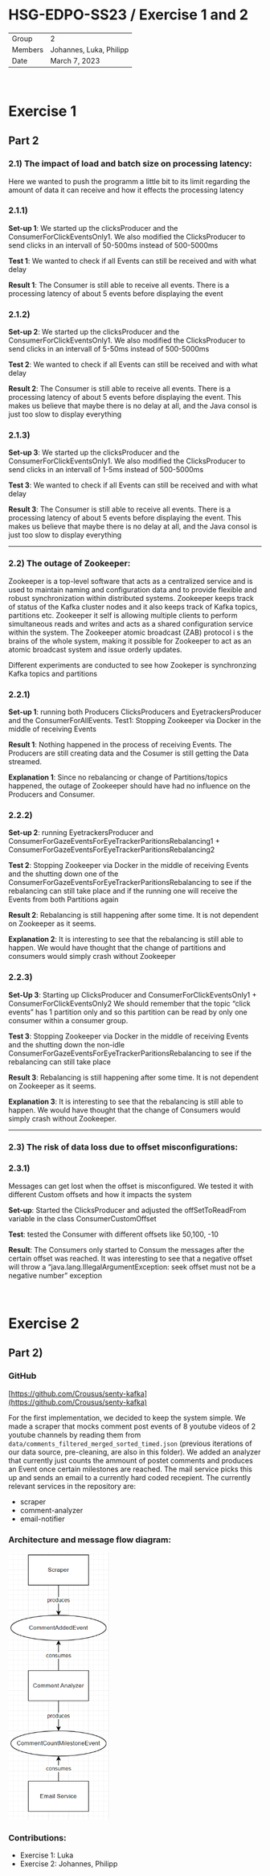 # HSG-EDPO-SS23 / Exercise 1 and 2

|         	|                         	|
|---------	|-------------------------	|
| Group   	| 2                       	|
| Members 	| Johannes, Luka, Philipp 	|
| Date    	| March 7, 2023           	|

<br>

# Exercise 1

## Part 2

### 2.1) The impact of load and batch size on processing latency:

Here we wanted to push the programm a little bit to its limit regarding the amount of data it can receive and how it effects the processing latency

### 2.1.1)
**Set-up 1**: We started up the clicksProducer and the ConsumerForClickEventsOnly1. We also modified the ClicksProducer to send clicks in an intervall of 50-500ms instead of 500-5000ms

**Test 1**: We wanted to check if all Events can still be received and with what delay

**Result 1**: The Consumer is still able to receive all events. There is a processing latency of about 5 events before displaying the event 

### 2.1.2)

**Set-up 2**: We started up the clicksProducer and the ConsumerForClickEventsOnly1. We also modified the ClicksProducer to send clicks in an intervall of 5-50ms instead of 500-5000ms

**Test 2**: We wanted to check if all Events can still be received and with what delay

**Result 2**: The Consumer is still able to receive all events. There is a processing latency of about 5 events before displaying the event. This makes us believe that maybe there is no delay at all, and the Java consol is just too slow to display everything

### 2.1.3)

**Set-up 3**: We started up the clicksProducer and the ConsumerForClickEventsOnly1. We also modified the ClicksProducer to send clicks in an intervall of 1-5ms instead of 500-5000ms

**Test 3**: We wanted to check if all Events can still be received and with what delay

**Result 3**: The Consumer is still able to receive all events. There is a processing latency of about 5 events before displaying the event. This makes us believe that maybe there is no delay at all, and the Java consol is just too slow to display everything

---

### 2.2) The outage of Zookeeper:

Zookeeper is a top-level software that acts as a centralized service and is used to maintain naming and configuration data and to provide flexible and robust synchronization within distributed systems. Zookeeper keeps track of status of the Kafka cluster nodes and it also keeps track of Kafka topics, partitions etc.
Zookeeper it self is allowing multiple clients to perform simultaneous reads and writes and acts as a shared configuration service within the system. The Zookeeper atomic broadcast (ZAB) protocol i s the brains of the whole system, making it possible for Zookeeper to act as an atomic broadcast system and issue orderly updates.

Different experiments are conducted to see how Zookeper is synchronzing Kafka topics and partitions

### 2.2.1)

**Set-up 1**: running both Producers ClicksProducers and EyetrackersProducer and the ConsumerForAllEvents.
Test1: Stopping Zookeeper via Docker in the middle of receiving Events

**Result 1**: 
Nothing happened in the process of receiving Events. The Producers are still creating data and the Cosumer is still getting the Data streamed.

**Explanation 1**: Since no rebalancing or change of Partitions/topics happened, the outage of Zookeeper should have had no influence on the Producers and Consumer.


### 2.2.2)

**Set-up 2**: running EyetrackersProducer and ConsumerForGazeEventsForEyeTrackerParitionsRebalancing1 + ConsumerForGazeEventsForEyeTrackerParitionsRebalancing2

**Test 2**: Stopping Zookeeper via Docker in the middle of receiving Events and the shutting down one of the  ConsumerForGazeEventsForEyeTrackerParitionsRebalancing to see if the rebalancing can still take place and if the running one will receive the Events from both Partitions again

**Result 2**: Rebalancing is still happening after some time. It is not dependent on Zookeeper as it seems.

**Explanation 2**: It is interesting to see that the rebalancing is still able to happen. We would have thought that the change of partitions and consumers would simply crash without Zookeeper


### 2.2.3)

**Set-Up 3**: Starting up ClicksProducer and ConsumerForClickEventsOnly1 + ConsumerForClickEventsOnly2
We should remember that the topic “click events” has 1 partition only and so this partition can be read by only one consumer within a consumer group.

**Test 3**: Stopping Zookeeper via Docker in the middle of receiving Events and the shutting down the non-idle ConsumerForGazeEventsForEyeTrackerParitionsRebalancing to see if the rebalancing can still take place

**Result 3**: 
Rebalancing is still happening after some time. It is not dependent on Zookeeper as it seems.

**Explanation 3**: It is interesting to see that the rebalancing is still able to happen. We would have thought that the change of Consumers would simply crash without Zookeeper.

---

### 2.3) The risk of data loss due to offset misconfigurations:

### 2.3.1)

Messages can get lost when the offset is misconfigured. We tested it with different Custom offsets and how it impacts the system		

**Set-up**: Started the ClicksProducer and adjusted the offSetToReadFrom variable in the class ConsumerCustomOffset

**Test**: tested the Consumer with different offsets like 50,100, -10

**Result**: The Consumers only started to Consum the messages after the certain offset was reached. It was interesting to see that a negative offset will throw a “java.lang.IllegalArgumentException: seek offset must not be a negative number” exception

<br>

# Exercise 2

## Part 2)

### GitHub
[https://github.com/Crousus/senty-kafka](https://github.com/Crousus/senty-kafka)

For the first implementation, we decided to keep the system simple. We made a scraper that mocks comment post events of 8 youtube videos of 2 youtube channels by reading them from `data/comments_filtered_merged_sorted_timed.json` (previous iterations of our data source, pre-cleaning, are also in this folder). We added an analyzer that currently just counts the ammount of postet comments and produces an Event once certain milestones are reached. The mail service picks this up and sends an email to a currently hard coded recepient. The currently relevant services in the repository are:
- scraper
- comment-analyzer
- email-notifier

### Architecture and message flow diagram:
<img src="diagram.png"  width="200">

### Contributions:
- Exercise 1: Luka
- Exercise 2: Johannes, Philipp

### 

